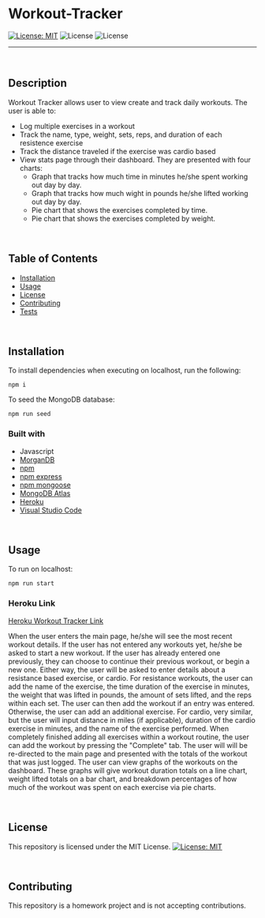 # Workout-Tracker

[![License: MIT](https://img.shields.io/badge/License-MIT-yellow.svg)](https://opensource.org/licenses/MIT) 
![License](https://img.shields.io/static/v1?label=Language&message=JavaScript&color=brightgreen)
![License](https://img.shields.io/static/v1?label=Language&message=MongoDB&color=blueviolet)


  ---
  
<p>&nbsp;<p>

## Description

Workout Tracker allows user to view create and track daily workouts. The user is able to:
* Log multiple exercises in a workout
* Track the name, type, weight, sets, reps, and duration of each resistence exercise
* Track the distance traveled if the exercise was cardio based
* View stats page through their dashboard. They are presented with four charts:
  * Graph that tracks how much time in minutes he/she spent working out day by day.
  * Graph that tracks how much wight in pounds he/she lifted working out day by day.
  * Pie chart that shows the exercises completed by time.
  * Pie chart that shows the exercises completed by weight.

<p>&nbsp;<p>

## Table of Contents
* [Installation](#installation)
* [Usage](#usage)
* [License](#license)
* [Contributing](#contributing)
* [Tests](#tests)

<p>&nbsp;<p>

## Installation

To install dependencies when executing on localhost, run the following:

```
npm i
```
To seed the MongoDB database:
```
npm run seed
```

### Built with
* Javascript
* [MorganDB](https://mongodb.com/)
* [npm](https://nodejs.org/en/)
* [npm express](https://www.npmjs.com/package/express)
* [npm mongoose](https://www.npmjs.com/package/mongoose)
* [MongoDB Atlas](https://www.mongodb.com/cloud/atlas)
* [Heroku](www.heroku.com)
* [Visual Studio Code](code.visualstudio.com)

<p>&nbsp;<p>

## Usage

To run on localhost:

```
npm run start
```

### Heroku Link
[Heroku Workout Tracker Link](https://obscure-sierra-98370.herokuapp.com/)

When the user enters the main page, he/she will see the most recent workout details. If the user has not entered any workouts yet, he/she be asked to start a new workout. If the user has already entered one previously, they can choose to continue their previous workout, or begin a new one. Either way, the user will be asked to enter details about a resistance based exercise, or cardio. For resistance workouts, the user can add the name of the exercise, the time duration of the exercise in minutes, the weight that was lifted in pounds, the amount of sets lifted, and the reps within each set. The user can then add the workout if an entry was entered.  Otherwise, the user can add an additional exercise. For cardio, very similar, but the user will input distance in miles (if applicable), duration of the cardio exercise in minutes, and the name of the exercise performed. When completely finished adding all exercises within a workout routine, the user can add the workout by pressing the "Complete" tab. The user will will be re-directed to the main page and presented with the totals of the workout that was just logged. The user can view graphs of the workouts on the dashboard.  These graphs will give workout duration totals on a line chart, weight lifted totals on a bar chart, and breakdown percentages of how much of the workout was spent on each exercise via pie charts.

<p>&nbsp;<p>


## License


This repository is licensed under the MIT License.
[![License: MIT](https://img.shields.io/badge/License-MIT-yellow.svg)](https://opensource.org/licenses/MIT)

<p>&nbsp;<p>

## Contributing

This repository is a homework project and is not accepting contributions.
